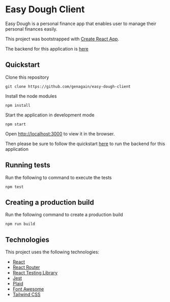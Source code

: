 # Easy Dough Client

Easy Dough is a personal finance app that enables user to manage their personal finances easily.

This project was bootstrapped with [Create React App](https://github.com/facebook/create-react-app).

The backend for this application is [here](https://github.com/genagain/easy-dough-api)


## Quickstart

Clone this repository
```
git clone https://github.com/genagain/easy-dough-client
```

Install the node modules
```
npm install
```

Start the application in development mode
```
npm start
```

Open [http://localhost:3000](http://localhost:3000) to view it in the browser.

Then please be sure to follow the quickstart [here](https://github.com/genagain/easy-dough-api) to run the backend for this application

## Running tests

Run the following to command to execute the tests
```
npm test
```

## Creating a production build
Run the following command to create a production build
```
npm run build
```

## Technologies

This project uses the following technologies:

* [React](https://reactjs.org/)
* [React Router](https://reactrouter.com/)
* [React Testing Library](https://testing-library.com/docs/react-testing-library/intro/)
* [Jest](https://jestjs.io/)
* [Plaid](https://plaid.com/)
* [Font Awesome](https://fontawesome.com/)
* [Tailwind CSS](https://tailwindcss.com/)

